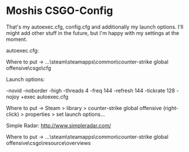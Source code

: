 # Moshis CSGO-Config

That's my autoexec.cfg, config.cfg and additionally my launch options.
I'll might add other stuff in the future, but I'm happy with my settings at the moment.

autoexec.cfg:

Where to put -> ...\steam\steamapps\common\counter-strike global offensive\csgo\cfg

Launch options:

-novid -noborder -high -threads 4 -freq 144 -refresh 144 -tickrate 128 -nojoy +exec autoexec.cfg

Where to put -> Steam > library > counter-strike global offensive (right-click) > 
properties > set launch options...

Simple Radar: http://www.simpleradar.com/

Where to put -> ...\steam\steamapps\common\counter-strike global offensive\csgo\resource\overviews
